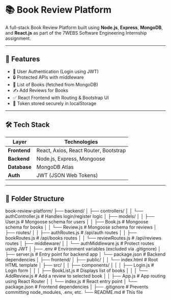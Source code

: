 # 📚 Book Review Platform

A full-stack Book Review Platform built using **Node.js**, **Express**, **MongoDB**, and **React.js** as part of the 7WEBS Software Engineering Internship assignment.

---

## 🚀 Features

- 🔐 User Authentication (Login using JWT)
- 🔒 Protected APIs with middleware
- 📖 List of Books (fetched from MongoDB)
- ✍️ Add Reviews for Books
- ✅ React Frontend with Routing & Bootstrap UI
- 🧠 Token stored securely in localStorage

---

## 🛠 Tech Stack

| Layer        | Technologies                            |
|--------------|------------------------------------------|
| **Frontend** | React, Axios, React Router, Bootstrap    |
| **Backend**  | Node.js, Express, Mongoose               |
| **Database** | MongoDB Atlas                            |
| **Auth**     | JWT (JSON Web Tokens)                    |

---

## 📂 Folder Structure


book-review-platform/
├── backend/
│ ├── controllers/
│ │ └── authController.js # Handles login/register logic
│ ├── models/
│ │ ├── User.js # Mongoose schema for users
│ │ ├── Book.js # Mongoose schema for books
│ │ └── Review.js # Mongoose schema for reviews
│ ├── routes/
│ │ ├── authRoutes.js # /api/auth routes
│ │ ├── bookRoutes.js # /api/books routes
│ │ └── reviewRoutes.js # /api/reviews routes
│ ├── middleware/
│ │ └── authMiddleware.js # Protect routes using JWT
│ ├── .env # Environment variables (excluded via .gitignore)
│ ├── server.js # Entry point for backend app
│ └── package.json # Backend dependencies
│
├── frontend/
│ ├── public/
│ │ └── index.html # Root HTML template
│ ├── src/
│ │ ├── components/
│ │ │ ├── Login.js # Login form
│ │ │ ├── BookList.js # Displays list of books
│ │ │ └── AddReview.js # Add a review to selected book
│ │ ├── App.js # App routing using React Router
│ │ └── index.js # React entry point
│ └── package.json # Frontend dependencies
│
├── .gitignore # Prevents committing node_modules, .env, etc.
└── README.md # This file
